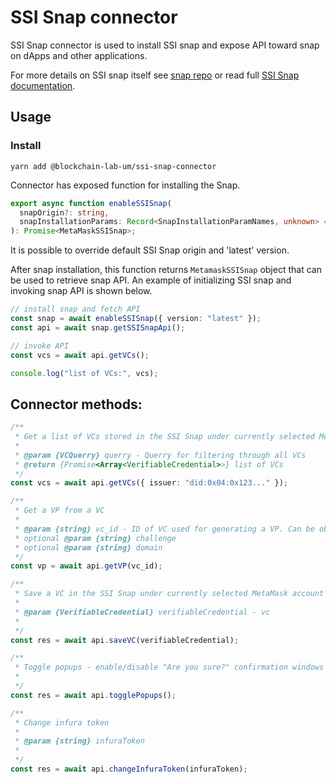 # SSI Snap connector

SSI Snap connector is used to install SSI snap and expose API toward snap on dApps and other applications.

For more details on SSI snap itself see [snap repo](https://github.com/blockchain-lab-um/ssi-snap) or read full [SSI Snap documentation](https://blockchain-lab-um.github.io/ssi-snap-docs/).

## Usage

### Install

`yarn add @blockchain-lab-um/ssi-snap-connector`

Connector has exposed function for installing the Snap.

```typescript
export async function enableSSISnap(
  snapOrigin?: string,
  snapInstallationParams: Record<SnapInstallationParamNames, unknown> = {}
): Promise<MetaMaskSSISnap>;
```

It is possible to override default SSI Snap origin and 'latest' version.

After snap installation, this function returns `MetamaskSSISnap` object that can be used to retrieve snap API.
An example of initializing SSI snap and invoking snap API is shown below.

```typescript
// install snap and fetch API
const snap = await enableSSISnap({ version: "latest" });
const api = await snap.getSSISnapApi();

// invoke API
const vcs = await api.getVCs();

console.log("list of VCs:", vcs);
```

## Connector methods:

```typescript
/**
 * Get a list of VCs stored in the SSI Snap under currently selected MetaMask account
 *
 * @param {VCQuerry} querry - Querry for filtering through all VCs
 * @return {Promise<Array<VerifiableCredential>>} list of VCs
 */
const vcs = await api.getVCs({ issuer: "did:0x04:0x123..." });

/**
 * Get a VP from a VC
 *
 * @param {string} vc_id - ID of VC used for generating a VP. Can be obtained with getVCs function
 * optional @param {string} challenge
 * optional @param {string} domain
 */
const vp = await api.getVP(vc_id);

/**
 * Save a VC in the SSI Snap under currently selected MetaMask account
 *
 * @param {VerifiableCredential} verifiableCredential - vc
 *
 */
const res = await api.saveVC(verifiableCredential);

/**
 * Toggle popups - enable/disable "Are you sure?" confirmation windows when retrieving VCs and generating VPs,...
 *
 */
const res = await api.togglePopups();

/**
 * Change infura token
 *
 * @param {string} infuraToken
 *
 */
const res = await api.changeInfuraToken(infuraToken);
```

